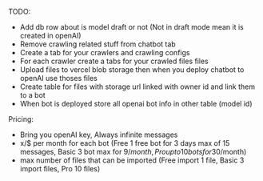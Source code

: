 TODO:

- Add db row about is model draft or not (Not in draft mode mean it is created in openAI)
- Remove crawling related stuff from chatbot tab
- Create a tab for your crawlers and crawling configs
- For each crawler create a tabs for your crawled files files
- Upload files to vercel blob storage then when you deploy chatbot to openAI use thoses files
- Create table for files with storage url linked with owner id and link them to a bot
- When bot is deployed store all openai bot info in other table (model id)


Pricing:
- Bring you openAI key, Always infinite messages
- x/$ per month for each bot (Free 1 free bot for 3 days max of 15 messages, Basic 3 bot max for 9$/month, Pro up to 10 bots for 30$/month)
- max number of files that can be imported (Free import 1 file, Basic 3 import files, Pro 10 files)
